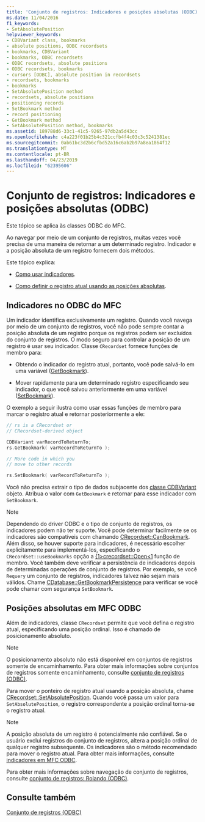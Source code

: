 ```yaml
---
title: 'Conjunto de registros: Indicadores e posições absolutas (ODBC)'
ms.date: 11/04/2016
f1_keywords:
- SetAbsolutePosition
helpviewer_keywords:
- CDBVariant class, bookmarks
- absolute positions, ODBC recordsets
- bookmarks, CDBVariant
- bookmarks, ODBC recordsets
- ODBC recordsets, absolute positions
- ODBC recordsets, bookmarks
- cursors [ODBC], absolute position in recordsets
- recordsets, bookmarks
- bookmarks
- SetAbsolutePosition method
- recordsets, absolute positions
- positioning records
- SetBookmark method
- record positioning
- GetBookmark method
- SetAbsolutePosition method, bookmarks
ms.assetid: 189788d6-33c1-41c5-9265-97db2a5d43cc
ms.openlocfilehash: c4a223f01b25b4c321ccfb4f4c03c3c5241381ec
ms.sourcegitcommit: 0ab61bc3d2b6cfbd52a16c6ab2b97a8ea1864f12
ms.translationtype: MT
ms.contentlocale: pt-BR
ms.lasthandoff: 04/23/2019
ms.locfileid: "62395606"
---
```

# <a name="recordset-bookmarks-and-absolute-positions-odbc"></a>Conjunto de registros: Indicadores e posições absolutas (ODBC)

Este tópico se aplica às classes ODBC do MFC.

Ao navegar por meio de um conjunto de registros, muitas vezes você precisa de uma maneira de retornar a um determinado registro. Indicador e a posição absoluta de um registro fornecem dois métodos.

Este tópico explica:

- [Como usar indicadores](#_core_bookmarks_in_mfc_odbc).

- [Como definir o registro atual usando as posições absolutas](#_core_absolute_positions_in_mfc_odbc).

##  <a name="_core_bookmarks_in_mfc_odbc"></a> Indicadores no ODBC do MFC

Um indicador identifica exclusivamente um registro. Quando você navega por meio de um conjunto de registros, você não pode sempre contar a posição absoluta de um registro porque os registros podem ser excluídos do conjunto de registros. O modo seguro para controlar a posição de um registro é usar seu indicador. Classe `CRecordset` fornece funções de membro para:

- Obtendo o indicador do registro atual, portanto, você pode salvá-lo em uma variável ([GetBookmark](../../mfc/reference/crecordset-class.md#getbookmark)).

- Mover rapidamente para um determinado registro especificando seu indicador, o que você salvou anteriormente em uma variável ([SetBookmark](../../mfc/reference/crecordset-class.md#setbookmark)).

O exemplo a seguir ilustra como usar essas funções de membro para marcar o registro atual e retornar posteriormente a ele:

```cpp
// rs is a CRecordset or
// CRecordset-derived object

CDBVariant varRecordToReturnTo;
rs.GetBookmark( varRecordToReturnTo );

// More code in which you
// move to other records

rs.SetBookmark( varRecordToReturnTo );
```

Você não precisa extrair o tipo de dados subjacente dos [classe CDBVariant](../../mfc/reference/cdbvariant-class.md) objeto. Atribua o valor com `GetBookmark` e retornar para esse indicador com `SetBookmark`.

> [!NOTE]
>  Dependendo do driver ODBC e o tipo de conjunto de registros, os indicadores podem não ter suporte. Você pode determinar facilmente se os indicadores são compatíveis com chamando [CRecordset::CanBookmark](../../mfc/reference/crecordset-class.md#canbookmark). Além disso, se houver suporte para indicadores, é necessário escolher explicitamente para implementá-los, especificando o `CRecordset::useBookmarks` opção a [{1&gt;crecordset::Open&lt;1](../../mfc/reference/crecordset-class.md#open) função de membro. Você também deve verificar a persistência de indicadores depois de determinadas operações de conjunto de registros. Por exemplo, se você `Requery` um conjunto de registros, indicadores talvez não sejam mais válidos. Chame [CDatabase::GetBookmarkPersistence](../../mfc/reference/cdatabase-class.md#getbookmarkpersistence) para verificar se você pode chamar com segurança `SetBookmark`.

##  <a name="_core_absolute_positions_in_mfc_odbc"></a> Posições absolutas em MFC ODBC

Além de indicadores, classe `CRecordset` permite que você defina o registro atual, especificando uma posição ordinal. Isso é chamado de posicionamento absoluto.

> [!NOTE]
>  O posicionamento absoluto não está disponível em conjuntos de registros somente de encaminhamento. Para obter mais informações sobre conjuntos de registros somente encaminhamento, consulte [conjunto de registros (ODBC)](../../data/odbc/recordset-odbc.md).

Para mover o ponteiro de registro atual usando a posição absoluta, chame [CRecordset::SetAbsolutePosition](../../mfc/reference/crecordset-class.md#setabsoluteposition). Quando você passa um valor para `SetAbsolutePosition`, o registro correspondente a posição ordinal torna-se o registro atual.

> [!NOTE]
>  A posição absoluta de um registro é potencialmente não confiável. Se o usuário exclui registros do conjunto de registros, altera a posição ordinal de qualquer registro subsequente. Os indicadores são o método recomendado para mover o registro atual. Para obter mais informações, consulte [indicadores em MFC ODBC](#_core_bookmarks_in_mfc_odbc).

Para obter mais informações sobre navegação de conjunto de registros, consulte [conjunto de registros: Rolando (ODBC)](../../data/odbc/recordset-scrolling-odbc.md).

## <a name="see-also"></a>Consulte também

[Conjunto de registros (ODBC)](../../data/odbc/recordset-odbc.md)